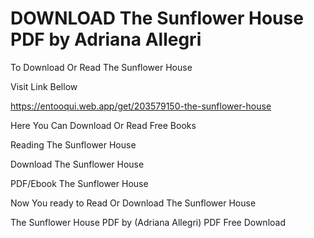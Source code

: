 # DOWNLOAD The Sunflower House PDF by Adriana Allegri

To Download Or Read The Sunflower House

Visit Link Bellow

https://entooqui.web.app/get/203579150-the-sunflower-house

Here You Can Download Or Read Free Books

Reading The Sunflower House

Download The Sunflower House

PDF/Ebook The Sunflower House

Now You ready to Read Or Download The Sunflower House

The Sunflower House PDF by (Adriana Allegri) PDF Free Download
